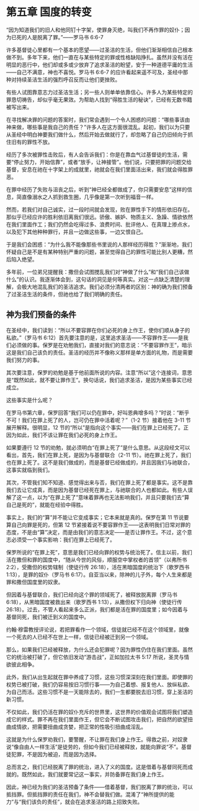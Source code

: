 # 第五章 国度的转变

“因为知道我们的旧人和他同钉十字架，使罪身灭绝，叫我们不再作罪的奴仆；因为已死的人是脱离了罪。”——罗马书 6:6-7

许多基督徒心里都有一个基本的愿望——过圣洁的生活，但他们渐渐相信自己根本做不到。多年下来，他们一直在与某些特定的罪或性格缺陷挣扎。虽然并没有活在明显的恶行中，他们却或多或少放弃了追求圣洁的盼望，安于一种道德平庸的生活——自己不满意，神也不喜悦。罗马书 6:6-7 的应许看起来遥不可及，圣经中那种对持续圣洁生活的强烈呼召反而让他们更挫败。

有些人试图靠意志力过圣洁生活；另一些人则单单依靠信心。许多人为某些特定的罪恳切祷告，却似乎毫无果效。为帮助人找到“得胜生活的秘诀”，已经有无数书籍被写出来。

在寻找解决罪的问题的答案时，我们常会遇到一个令人困惑的问题：“哪些事该由神来做，哪些事是我自己的责任？”许多人在这方面很混乱。起初，我们以为只要从圣经中明白神要我们做什么，然后开始去做就行了，却忽略了自己仍旧倾向于抓住旧有的罪性不放。

经历了多次被罪性击败后，有人会告诉我们：你是在靠血气过基督徒的生活，需要“停止努力，开始信靠”，或者“放手，让神接管”。他们说，只要把罪的问题交给基督，安息在祂在十字架上的成就里，祂就会在我们里面活出来，我们就会得胜罪恶。

在罪中经历了失败与沮丧之后，听到“神已经全都做成了，你只需要安息”这样的信息，简直像溺水之人抓到救生圈，几乎像是第一次听到福音一样。

然而，若我们对自己诚实，过一段时间就会发现，败在罪性手下的情形依旧存在。那似乎已经应许的胜利依旧离我们很远。骄傲、嫉妒、物质主义、急躁、情欲依然在我们里面作工；我们仍然会吃得过多、浪费时间、批评他人、在真理上掺点水，以及犯下其他种种罪行，并且一边做这些事，一边又恨自己。

于是我们会困惑：“为什么我不能像那些书里说的人那样经历得胜？”渐渐地，我们怀疑自己是不是有某种特别严重的问题，甚至觉得自己的罪性可能比别人更糟，然后陷入绝望。

多年前，一位弟兄提醒我：撒但会试图搅乱我们对“神做了什么”和“我们自己该做什么”的认识。我逐渐体会到，这句话的洞见是何等真实。对这一点缺乏清楚的理解，会极大地混乱我们的圣洁追求。我们必须分清两者的区别：神的确为我们预备了过圣洁生活的条件，但祂也给了我们明确的责任。

## 神为我们预备的条件

在圣经中，我们读到：“所以不要容罪在你们必死的身上作王，使你们顺从身子的私欲。”（罗马书 6:12）首先要注意的是，这里追求圣洁——不容罪作王——是我们必须做的事。保罗是在劝勉我们，直接对我们的意志说：“不要容罪作王”，暗示这是我们自己该负的责任。圣洁的经历并不像称义那样是单方面的礼物，而是需要我们努力的事。

其次要注意，保罗的劝勉是基于他前面所说的内容。注意“所以”这个连接词，意思是“既然如此，就不要让罪作王”。换句话说，我们追求圣洁，是因为某些事实已经成立。

这些事实是什么呢？

在罗马书第六章，保罗回答“我们可以仍在罪中，好叫恩典增多吗？”时说：“断乎不可！我们在罪上死了的人，岂可仍在罪中活着呢？”（1-2 节）接着他在 3-11 节展开解释。很明显，12 节的“所以”是指向这个事实——我们在罪上已经死了。正因为如此，我们不该让罪在我们必死的身上作王。

如果要遵行 12 节的劝勉，就必须明白“在罪上死了”是什么意思。从这段经文可以看出，首先，我们在罪上死，是因为与基督联合（2-11 节）。祂在罪上死了，我们也在罪上死了。这不是我们做成的，而是基督已经做成的，并且因我们与祂联合，这事实就临到我们。

其次，不管我们知不知道、感觉得出来与否，我们在罪上死了都是事实。这不是靠我们去让它成真，而是因为基督已经死在罪上，与祂联合的人也都如此。有些人误解了这一点，以为“在罪上死了”意味着罪再也无法影响我们，并且只要我们去“算自己是死的”，就能在经验中得胜。

事实上，我们的“算”并不能让它变成事实；它本来就是真的。保罗在第 11 节说要算自己向罪是死的，但第 12 节紧接着说不要容罪作王——这表明我们日常对罪的态度，不是由“算”决定，而是由我们的意志决定——是否让罪作王。不过，这个意志必须受一个事实影响：我们在罪上已经死了。

保罗所说的“在罪上死”，意思是我们已经向罪的权势与统治死了。信主以前，我们活在撒但和罪的国度中，“随从今世的风俗，顺服空中掌权者的首领”（以弗所书 2:2），受撒但的权势辖制（使徒行传 26:18），活在黑暗国度的统治下（歌罗西书 1:13），是罪的奴仆（罗马书 6:17）。自亚当以来，除神的儿子外，每个人生来都是罪和撒但国度里的奴隶。

但因着与基督联合，我们已经向这个罪的领域死了，被释放脱离罪（罗马书 6:18），从黑暗国度被救出来（歌罗西书 1:13），从撒但权下归向神（使徒行传 26:18）。过去，不管人看起来多么正派，我们都是活在罪的国度里；如今因着与基督同死，我们被迁到义的国度中。

约翰·穆雷教授评论说，若把罪看作一个领域，信徒就已经不在这个领域里，就像一个死去的人已经不在世上一样，信徒已经被迁到另一个领域。

那么，如果我们已经被释放，为什么还会犯罪呢？因为罪性仍住在我们里面。虽然它的统治被打破了，但它依旧发动“游击战”，正如加拉太书 5:17 所说，圣灵与情欲彼此相争。

此外，我们从出生起就在罪中养成了习惯，这些习惯深深刻在我们里面。即使罪的权势已被打破，我们仍容易按旧习惯行事——为自己着想、报复他人、放纵私欲、为自己而活。这些习惯不是一天能除去的，我们一生都要脱去旧习惯，穿上圣洁的新习惯。

不仅如此，我们仍活在罪的奴仆充斥的世界里，这世界的价值观会试图将我们塑造成它的样式。罪不再在我们里面作王，但它会不断试图攻击我们，把自然的欲望扭曲成情欲，把需要扭曲成贪婪，把正常的性吸引扭曲成淫乱。

这就是为什么保罗劝我们，要警醒，不让罪在我们身上作王。得救之前，对奴隶说“像自由人一样生活”是徒劳的，但如今我们已经被释放，就能向罪说“不”。基督徒犯罪，不是因为被迫，而是因为选择。

总而言之，我们已经脱离了罪的统治，进入了义的国度。这是借着与基督同死而成就的。既然如此，我们就要常记这一事实，并防备罪在我们身上作王。

因此，神已经为我们的圣洁预备了条件——借着基督，我们脱离了罪的统治，可以抵挡罪。但抵挡罪的责任在我们，神不会替我们做。混淆了“神所提供的能力”与“我们该负的责任”，就会在追求圣洁的路上招致失败。

